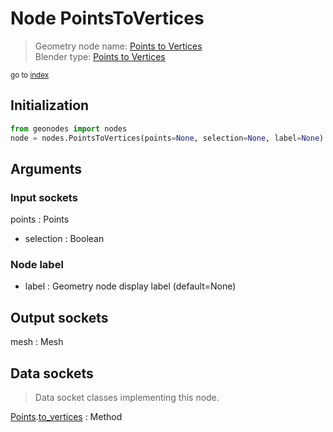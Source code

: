 
# Node PointsToVertices

> Geometry node name: [Points to Vertices](https://docs.blender.org/manual/en/latest/modeling/geometry_nodes/material/points_to_vertices.html)<br>
  Blender type: [Points to Vertices](https://docs.blender.org/api/current/bpy.types.GeometryNodePointsToVertices.html)
  
<sub>go to [index](/docs/index.md)</sub>

## Initialization

```python
from geonodes import nodes
node = nodes.PointsToVertices(points=None, selection=None, label=None)
```



## Arguments


### Input sockets

points : Points
- selection : Boolean

### Node label

- label : Geometry node display label (default=None)

## Output sockets

mesh : Mesh

## Data sockets

> Data socket classes implementing this node.
  
[Points](/docs/sockets/Points.md).[to_vertices](/docs/sockets/Points.md#to_vertices) : Method

